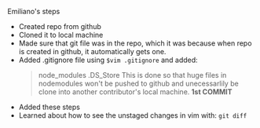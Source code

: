Emiliano's steps

* Created repo from github 
* Cloned it to local machine
* Made sure that git file was in the repo, which it was because when repo is created in github, it automatically gets one.
* Added .gitignore file using `$vim .gitignore` and added:
    > node_modules
    > .DS_Store
    This is done so that huge files in nodemodules won't be pushed to github and unecessarlily be clone into another contributor's local machine. 
                    **1st COMMIT**
* Added these steps
* Learned about how to see the unstaged changes in vim with:
    `git diff`